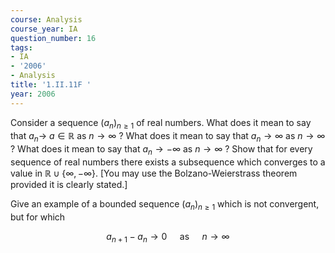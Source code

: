 ```yaml
---
course: Analysis
course_year: IA
question_number: 16
tags:
- IA
- '2006'
- Analysis
title: '1.II.11F '
year: 2006
---
```



Consider a sequence $\left(a_{n}\right)_{n \geqslant 1}$ of real numbers. What does it mean to say that $a_{n} \rightarrow$ $a \in \mathbb{R}$ as $n \rightarrow \infty$ ? What does it mean to say that $a_{n} \rightarrow \infty$ as $n \rightarrow \infty$ ? What does it mean to say that $a_{n} \rightarrow-\infty$ as $n \rightarrow \infty$ ? Show that for every sequence of real numbers there exists a subsequence which converges to a value in $\mathbb{R} \cup\{\infty,-\infty\}$. [You may use the Bolzano-Weierstrass theorem provided it is clearly stated.]

Give an example of a bounded sequence $\left(a_{n}\right)_{n \geqslant 1}$ which is not convergent, but for which

$$a_{n+1}-a_{n} \rightarrow 0 \quad \text { as } \quad n \rightarrow \infty$$
